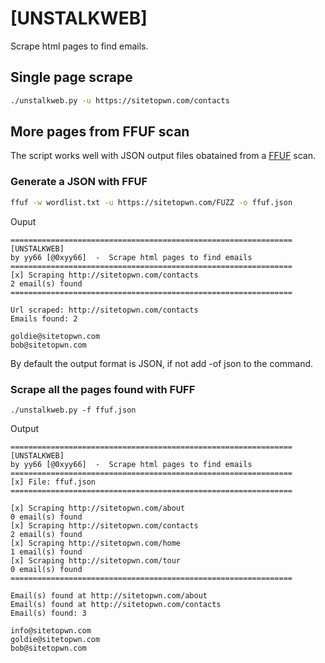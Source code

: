 # [UNSTALKWEB]

Scrape html pages to find emails.

## Single page scrape

``` bash
./unstalkweb.py -u https://sitetopwn.com/contacts
```

## More pages from FFUF scan

The script works well with JSON output files obatained from a [FFUF](https://github.com/ffuf/ffuf) scan.

### Generate a JSON with FFUF

``` bash
ffuf -w wordlist.txt -u https://sitetopwn.com/FUZZ -o ffuf.json
```

Ouput

``` text
===============================================================
[UNSTALKWEB]
by yy66 [@0xyy66]  -  Scrape html pages to find emails
===============================================================
[x] Scraping http://sitetopwn.com/contacts
2 email(s) found
=============================================================== 

Url scraped: http://sitetopwn.com/contacts
Emails found: 2

goldie@sitetopwn.com
bob@sitetopwn.com
```

By default the output format is JSON, if not add -of json to the command.

### Scrape all the pages found with FUFF

```
./unstalkweb.py -f ffuf.json
```

Output

``` text
===============================================================
[UNSTALKWEB]
by yy66 [@0xyy66]  -  Scrape html pages to find emails
===============================================================
[x] File: ffuf.json
===============================================================

[x] Scraping http://sitetopwn.com/about
0 email(s) found
[x] Scraping http://sitetopwn.com/contacts
2 email(s) found
[x] Scraping http://sitetopwn.com/home
1 email(s) found
[x] Scraping http://sitetopwn.com/tour
0 email(s) found
===============================================================

Email(s) found at http://sitetopwn.com/about
Email(s) found at http://sitetopwn.com/contacts
Email(s) found: 3

info@sitetopwn.com
goldie@sitetopwn.com
bob@sitetopwn.com
```